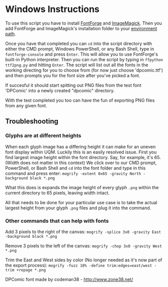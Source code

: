 # Windows Instructions

To use this script you have to install [FontForge](https://fontforge.org/en-US/downloads/) and [ImageMagick](https://imagemagick.org/script/download.php).
Then you add FontForge and ImageMagick's installation folder
to your [environment path](https://stackoverflow.com/a/44272417/2373275).

Once you have that completed you can `cd` into the script directory
with either the CMD prompt, Windows PowerShell, or any Bash Shell,
type in `fontforge-console` and press `Enter`. 
This will allow you to  use FontForge's built-in Python interpreter.
Then you can run the script by typing in `ffpython ttf2png.py` and 
hitting `Enter`. The script will list out all the fonts in the 
working directing for you to choose from (for now just choose 'dpcomic.ttf')
and then prompts you for the font size after you've picked a font.

If succesful it should start spitting out PNG files
from the test font 'DPComic' into a newly created "dpcomic" directory.

With the test completed you too can have the fun of exporting PNG files
from any given font.

## Troubleshooting
### Glyphs are at different heights
When each glyph image has a differing height it can make for an uneven font 
display within UQM. Luckily this is an easily resolved issue. 
First you find largest image height within the font directory.
Say, for example, it's 65. (Width does not matter in this context)
We click over to our CMD prompt, PowerShell, or Bash Shell and `cd` into
the font folder and type in this command and press enter:
`mogrify -extent 0x65 -gravity North -background black *.png`

What this does is expands the image height of every glyph `.png` within 
the current directory to 65 pixels, leaving width intact.

All that needs to be done for your particular use case is to take the 
actual largest height from your glyph `.png` files and plug it into the command.


### Other commands that can help with fonts

Add 3 pixels to the right of the canvas:
`mogrify -splice 3x0 -gravity East -background black *.png`

Remove 3 pixels to the left of the canvas:
`mogrify -chop 3x0 -gravity West *.png`

Trim the East and West sides by color (No longer needed as it's now part of the export process):
`mogrify -fuzz 10% -define trim:edges=east/west -trim +repage *.png`

DPComic font made by codeman38 - http://www.zone38.net/